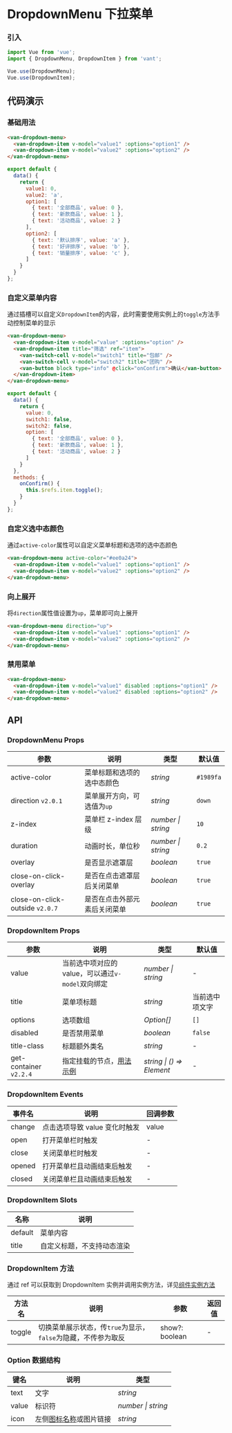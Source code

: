# DropdownMenu 下拉菜单

### 引入

```js
import Vue from 'vue';
import { DropdownMenu, DropdownItem } from 'vant';

Vue.use(DropdownMenu);
Vue.use(DropdownItem);
```

## 代码演示

### 基础用法

```html
<van-dropdown-menu>
  <van-dropdown-item v-model="value1" :options="option1" />
  <van-dropdown-item v-model="value2" :options="option2" />
</van-dropdown-menu>
```

```js
export default {
  data() {
    return {
      value1: 0,
      value2: 'a',
      option1: [
        { text: '全部商品', value: 0 },
        { text: '新款商品', value: 1 },
        { text: '活动商品', value: 2 }
      ],
      option2: [
        { text: '默认排序', value: 'a' },
        { text: '好评排序', value: 'b' },
        { text: '销量排序', value: 'c' },
      ]
    }
  }
};
```

### 自定义菜单内容

通过插槽可以自定义`DropdownItem`的内容，此时需要使用实例上的`toggle`方法手动控制菜单的显示

```html
<van-dropdown-menu>
  <van-dropdown-item v-model="value" :options="option" />
  <van-dropdown-item title="筛选" ref="item">
    <van-switch-cell v-model="switch1" title="包邮" />
    <van-switch-cell v-model="switch2" title="团购" />
    <van-button block type="info" @click="onConfirm">确认</van-button>
  </van-dropdown-item>
</van-dropdown-menu>
```

```js
export default {
  data() {
    return {
      value: 0,
      switch1: false,
      switch2: false,
      option: [
        { text: '全部商品', value: 0 },
        { text: '新款商品', value: 1 },
        { text: '活动商品', value: 2 }
      ]
    }
  },
  methods: {
    onConfirm() {
      this.$refs.item.toggle();
    }
  }
};
```

### 自定义选中态颜色

通过`active-color`属性可以自定义菜单标题和选项的选中态颜色

```html
<van-dropdown-menu active-color="#ee0a24">
  <van-dropdown-item v-model="value1" :options="option1" />
  <van-dropdown-item v-model="value2" :options="option2" />
</van-dropdown-menu>
```

### 向上展开

将`direction`属性值设置为`up`，菜单即可向上展开

```html
<van-dropdown-menu direction="up">
  <van-dropdown-item v-model="value1" :options="option1" />
  <van-dropdown-item v-model="value2" :options="option2" />
</van-dropdown-menu>
```

### 禁用菜单

```html
<van-dropdown-menu>
  <van-dropdown-item v-model="value1" disabled :options="option1" />
  <van-dropdown-item v-model="value2" disabled :options="option2" />
</van-dropdown-menu>
```

## API

### DropdownMenu Props

| 参数 | 说明 | 类型 | 默认值 |
|------|------|------|------|
| active-color | 菜单标题和选项的选中态颜色 | *string* | `#1989fa` |
| direction `v2.0.1` | 菜单展开方向，可选值为`up` | *string* | `down` |
| z-index | 菜单栏 z-index 层级 | *number \| string* | `10` |
| duration | 动画时长，单位秒 | *number \| string* | `0.2` |
| overlay | 是否显示遮罩层 | *boolean* | `true` |
| close-on-click-overlay | 是否在点击遮罩层后关闭菜单 | *boolean* | `true` |
| close-on-click-outside `v2.0.7` | 是否在点击外部元素后关闭菜单 | *boolean* | `true` |

### DropdownItem Props

| 参数 | 说明 | 类型 | 默认值 |
|------|------|------|------|
| value | 当前选中项对应的 value，可以通过`v-model`双向绑定 | *number \| string* | - |
| title | 菜单项标题 | *string* | 当前选中项文字 |
| options | 选项数组 | *Option[]* | `[]` |
| disabled | 是否禁用菜单 | *boolean* | `false` |
| title-class | 标题额外类名 | *string* | - |
| get-container `v2.2.4` | 指定挂载的节点，[用法示例](#/zh-CN/popup#zhi-ding-gua-zai-wei-zhi) | *string \| () => Element* | - |

### DropdownItem Events

| 事件名 | 说明 | 回调参数 |
|------|------|------|
| change | 点击选项导致 value 变化时触发 | value |
| open | 打开菜单栏时触发 | - |
| close | 关闭菜单栏时触发 | - |
| opened | 打开菜单栏且动画结束后触发 | - |
| closed | 关闭菜单栏且动画结束后触发 | - |

### DropdownItem Slots

| 名称 | 说明 |
|------|------|
| default | 菜单内容 |
| title | 自定义标题，不支持动态渲染 |

### DropdownItem 方法

通过 ref 可以获取到 DropdownItem 实例并调用实例方法，详见[组件实例方法](#/zh-CN/quickstart#zu-jian-shi-li-fang-fa)

| 方法名 | 说明 | 参数 | 返回值 |
|------|------|------|------|
| toggle | 切换菜单展示状态，传`true`为显示，`false`为隐藏，不传参为取反 | show?: boolean | - |

### Option 数据结构

| 键名 | 说明 | 类型 |
|------|------|------|
| text | 文字 | *string* |
| value | 标识符 | *number \| string* |
| icon | 左侧[图标名称](#/zh-CN/icon)或图片链接 | *string* |
